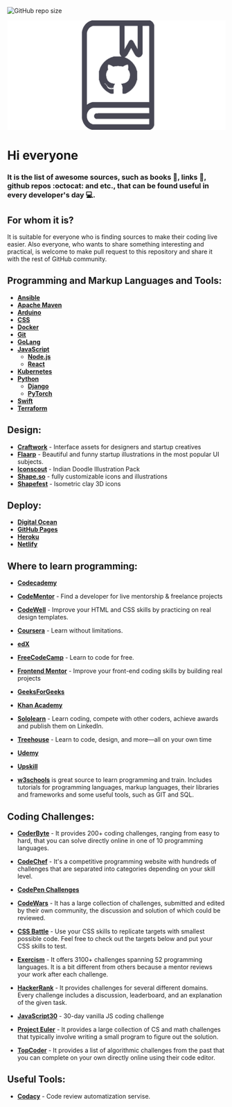 ![GitHub repo size](https://img.shields.io/github/repo-size/UlugbekMuslitdinov/awesome-sources?label=size%20of%20all%20books&logo=github&style=for-the-badge)

![Logo](https://github.com/UlugbekMuslitdinov/awesome-sources/blob/main/temp/%D0%91%D0%B5%D0%B7%20%D0%B8%D0%BC%D0%B5%D0%BD%D0%B8-1.png)
# Hi everyone

### It is the list of awesome sources, such as books :green_book:, links :link:, github repos :octocat: and etc., that can be found useful in every developer's day :computer:.

## For whom it is?
It is suitable for everyone who is finding sources to make their coding live easier. Also everyone, who wants to share something interesting and practical, is welcome to make pull request to this repository and share it with the rest of GitHub community.

## Programming and Markup Languages and Tools:
* **[Ansible](https://github.com/UlugbekMuslitdinov/awesome-sources/tree/main/Ansible)**
* **[Apache Maven](https://github.com/UlugbekMuslitdinov/awesome-sources/tree/main/Maven)** 
* **[Arduino](https://github.com/UlugbekMuslitdinov/awesome-sources/tree/main/Arduino)**
* **[CSS](https://github.com/UlugbekMuslitdinov/awesome-sources/tree/main/CSS)**
* **[Docker](https://github.com/UlugbekMuslitdinov/awesome-sources/tree/main/Docker)** 
* **[Git](https://github.com/UlugbekMuslitdinov/awesome-sources/tree/main/Git)**
* **[GoLang](https://github.com/UlugbekMuslitdinov/awesome-sources/tree/main/Golang)**
* **[JavaScript](https://github.com/UlugbekMuslitdinov/awesome-sources/tree/main/JavaScript)**
  * **[Node.js](https://github.com/UlugbekMuslitdinov/awesome-sources/tree/main/JavaScript/Node.js)**
  * **[React](https://github.com/UlugbekMuslitdinov/awesome-sources/tree/main/JavaScript/React)**
* **[Kubernetes](https://github.com/UlugbekMuslitdinov/awesome-sources/tree/main/Kubernetes)**
* **[Python](https://github.com/UlugbekMuslitdinov/awesome-sources/tree/main/Python)**
  * **[Django](https://github.com/UlugbekMuslitdinov/awesome-sources/tree/main/Python/Django)**
  * **[PyTorch](https://github.com/UlugbekMuslitdinov/awesome-sources/tree/main/Python/PyTorch)**
* **[Swift](https://github.com/UlugbekMuslitdinov/awesome-sources/tree/main/Swift)**
* **[Terraform](https://github.com/UlugbekMuslitdinov/awesome-sources/tree/main/Terraform)**

## Design:
* **[Craftwork](https://craftwork.design/)** - Interface assets for designers and startup creatives
* **[Flaarp](https://www.ls.graphics/illustrations/flaarp)** - Beautiful and funny startup illustrations in the most popular UI subjects.
* **[Iconscout](https://iconscout.com/illustration-pack/indian-doodle)** - Indian Doodle Illustration Pack
* **[Shape.so](https://shape.so/)** - fully customizable icons and illustrations
* **[Shapefest](https://www.shapefest.com/expansions/isometric-clay-icons)** - Isometric clay 3D icons


## Deploy:
* **[Digital Ocean](https://cloud.digitalocean.com/)**
* **[GitHub Pages](https://pages.github.com/)**
* **[Heroku](https://heroku.com/)**
* **[Netlify](https://www.netlify.com/)**

## Where to learn programming:

* **[Codecademy](https://www.codecademy.com/)**

* **[CodeMentor](https://www.codementor.io/)** - Find a developer for live mentorship & freelance projects

* **[CodeWell](https://www.codewell.cc/)** - Improve your HTML and CSS skills by practicing on real design templates.

* **[Coursera](https://www.coursera.org/)** - Learn without limitations.

* **[edX](https://www.edx.org/)**

* **[FreeCodeCamp](https://www.freecodecamp.org/)** - Learn to code for free.

* **[Frontend Mentor](https://www.frontendmentor.io/)** - Improve your front-end coding skills by building real projects


* **[GeeksForGeeks](https://www.geeksforgeeks.org/)**

* **[Khan Academy](https://www.khanacademy.org/)**

* **[Sololearn](https://www.sololearn.com/)** - Learn coding, compete with other coders, achieve awards and publish them on LinkedIn.

* **[Treehouse](https://teamtreehouse.com/)** - Learn to code, design, and more—all on your own time

* **[Udemy](https://www.udemy.com/)**

* **[Upskill](https://upskillcourses.com/)**

* **[w3schools](https://www.w3schools.com/)** is great source to learn programming and train. Includes tutorials for programming languages, markup languages, their libraries and frameworks and some useful tools, such as GIT and SQL.


## Coding Challenges: 

* **[CoderByte](https://coderbyte.com/)** - It provides 200+ coding challenges, ranging from easy to hard, that you can solve directly online in one of 10 programming languages.

* **[CodeChef](https://www.codechef.com/)** - It's a competitive programming website with hundreds of challenges that are separated into categories depending on your skill level.

* **[CodePen Challenges](https://codepen.io/challenges)**

* **[CodeWars](https://www.codewars.com/)** - It has a large collection of challenges, submitted and edited by their own community, the discussion and solution of which could be reviewed.

* **[CSS Battle](https://cssbattle.dev/)** - Use your CSS skills to replicate targets with smallest possible code. Feel free to check out the targets below and put your CSS skills to test.

* **[Exercism](https://exercism.io/)** - It offers 3100+ challenges spanning 52 programming languages. It is a bit different from others because a mentor reviews your work after each challenge.

* **[HackerRank](https://www.hackerrank.com/)** - It provides challenges for several different domains. Every challenge includes a discussion, leaderboard, and an explanation of the given task.

* **[JavaScript30](https://javascript30.com/)** - 30-day vanilla JS coding challenge

* **[Project Euler](https://projecteuler.net/)** - It provides a large collection of CS and math challenges that typically involve writing a small program to figure out the solution.

* **[TopCoder](https://www.topcoder.com/)** - It provides a list of algorithmic challenges from the past that you can complete on your own directly online using their code editor.

## Useful Tools:
* **[Codacy](https://www.codacy.com/)** - Code review automatization servise.
